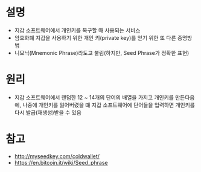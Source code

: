 # 설명
- 지갑 소프트웨어에서 개인키를 복구할 때 사용되는 서비스
- 암호화폐 지갑을 사용하기 위한 개인 키(private key)를 얻기 위한 또 다른 증명방법
- 니모닉(Mnemonic Phrase)라도고 불림(하지만, Seed Phrase가 정확한 표현)

# 원리
- 지갑 소프트웨어에서 랜덤한 12 ~ 14개의 단어의 배열을 가지고 개인키를 만든다음에, 나중에 개인키를 잃어버렸을 떄 지갑 소프트웨어에 단어들을 입력하면 
개인키를 다시 발급(재생성)받을 수 있음

# 참고
- http://myseedkey.com/coldwallet/
- https://en.bitcoin.it/wiki/Seed_phrase





